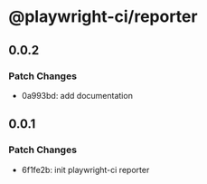# @playwright-ci/reporter

## 0.0.2

### Patch Changes

- 0a993bd: add documentation

## 0.0.1

### Patch Changes

- 6f1fe2b: init playwright-ci reporter
